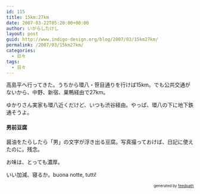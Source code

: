 ```yaml
---
id: 115
title: 15km:27km
date: 2007-03-22T05:20:00+00:00
author: いがらしたけし
layout: post
guid: http://www.indigo-design.org/blog/2007/03/15km27km/
permalink: /2007/03/15km27km/
categories:
  - 日々
tags:
  - 日々
---
```

高島平へ行ってきた。うちから環八・笹目通りを行けば15km。でも公共交通がないから、中野、新宿、巣鴨経由で27km。 

ゆかりさん実家も環八近くだけど、いつも渋谷経由。やっぱ、環八の下に地下鉄通そうよ。

#### 男前豆腐

醤油をたらしたら「男」の文字が浮き出る豆腐。写真撮っておけば、日記に使えたのに。残念。
  
お味は、とっても濃厚。

いい加減、寝るか。buona notte, tutti!

<div style="text-align: right;font-size: 10px">
  &nbsp;&nbsp;<span>generated by <a href="http://feedpath.jp">feedpath</a></span>
</div>
